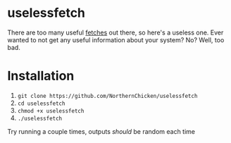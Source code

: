 # uselessfetch
There are too many useful [fetches](https://github.com/beucismis/awesome-fetch#os) out there, so here's a useless one. Ever wanted to not get any useful information about your system? No? Well, too bad.

# Installation
1. ```git clone https://github.com/NorthernChicken/uselessfetch```
2. ```cd uselessfetch```
3. ```chmod +x uselessfetch```
4. ```./uselessfetch```

Try running a couple times, outputs *should* be random each time
